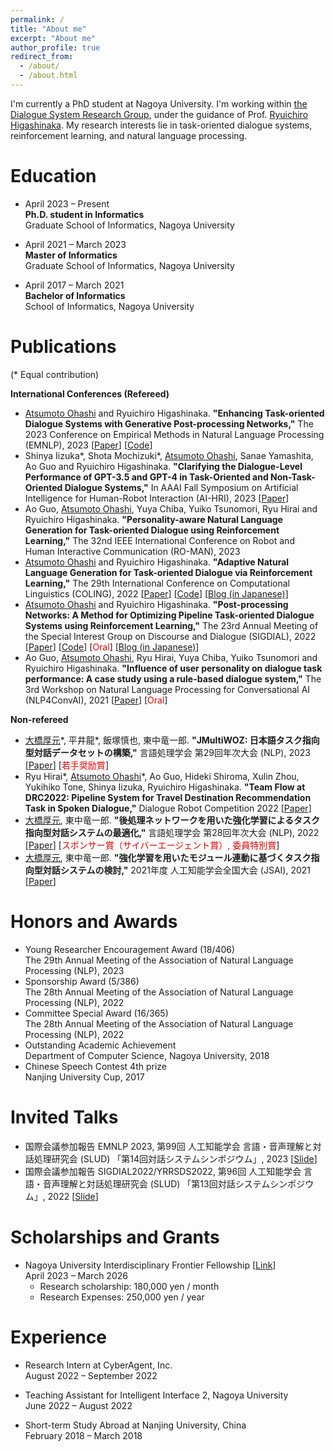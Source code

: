 ```yaml
---
permalink: /
title: "About me"
excerpt: "About me"
author_profile: true
redirect_from: 
  - /about/
  - /about.html
---
```


I'm currently a PhD student at Nagoya University. I'm working within [the Dialogue System Research Group](https://www.ds.is.i.nagoya-u.ac.jp/), under the guidance of Prof. [Ryuichiro Higashinaka](https://scholar.google.com/citations?user=ycBiJn8AAAAJ). My research interests lie in task-oriented dialogue systems, reinforcement learning, and natural language processing.

Education
======
- April 2023 – Present<br>
  **Ph.D. student in Informatics**<br>
  Graduate School of Informatics, Nagoya University

- April 2021 – March 2023<br>
  **Master of Informatics**<br>
  Graduate School of Informatics, Nagoya University

- April 2017 – March 2021<br>
  **Bachelor of Informatics**<br>
  School of Informatics, Nagoya University

Publications
======
(\* Equal contribution)

**International Conferences (Refereed)**
- <u>Atsumoto Ohashi</u> and Ryuichiro Higashinaka. **"Enhancing Task-oriented Dialogue Systems with Generative Post-processing Networks,"** The 2023 Conference on Empirical Methods in Natural Language Processing (EMNLP), 2023 [[Paper](https://openreview.net/forum?id=kspXkK9PtA)] [[Code](https://github.com/nu-dialogue/GenPPN)]
- Shinya Iizuka\*, Shota Mochizuki\*, <u>Atsumoto Ohashi</u>, Sanae Yamashita, Ao Guo and Ryuichiro Higashinaka. **"Clarifying the Dialogue-Level Performance of GPT-3.5 and GPT-4 in Task-Oriented and Non-Task-Oriented Dialogue Systems,"** In AAAI Fall Symposium on Artificial Intelligence for Human-Robot Interaction (AI-HRI), 2023 [[Paper](https://ai-hri.github.io/2023/papers/FSS-23_paper_632_cr.pdf)]
- Ao Guo, <u>Atsumoto Ohashi</u>, Yuya Chiba, Yuiko Tsunomori, Ryu Hirai and Ryuichiro Higashinaka. **"Personality-aware Natural Language Generation for Task-oriented Dialogue using Reinforcement Learning,"** The 32nd IEEE International Conference on Robot and Human Interactive Communication (RO-MAN), 2023
- <u>Atsumoto Ohashi</u> and Ryuichiro Higashinaka. **"Adaptive Natural Language Generation for Task-oriented Dialogue via Reinforcement Learning,"** The 29th International Conference on Computational Linguistics (COLING), 2022 [[Paper](https://arxiv.org/abs/2209.07873)] [[Code](https://github.com/nu-dialogue/antor)] [[Blog (in Japanese)](https://www.ds.is.i.nagoya-u.ac.jp/2022/10/28/coling2022で発表を行いました/)]
- <u>Atsumoto Ohashi</u> and Ryuichiro Higashinaka. **"Post-processing Networks: A Method for Optimizing Pipeline Task-oriented Dialogue Systems using Reinforcement Learning,"** The 23rd Annual Meeting of the Special Interest Group on Discourse and Dialogue (SIGDIAL), 2022 [[Paper](https://arxiv.org/abs/2207.12185)] [[Code](https://github.com/nu-dialogue/post-processing-networks)] [<font color="#dd0000">Oral</font>] [[Blog (in Japanese)](https://www.ds.is.i.nagoya-u.ac.jp/2022/10/05/yrrsds2022とsigdial2022で発表を行いました/)]
- Ao Guo, <u>Atsumoto Ohashi</u>, Ryu Hirai, Yuya Chiba, Yuiko Tsunomori and Ryuichiro Higashinaka. **"Influence of user personality on dialogue task performance: A case study using a rule-based dialogue system,"** The 3rd Workshop on Natural Language Processing for Conversational AI (NLP4ConvAI), 2021 [[Paper](https://aclanthology.org/2021.nlp4convai-1.25/)] [<font color="#dd0000">Oral</font>]

**Non-refereed**
- <u>大橋厚元</u>\*, 平井龍\*, 飯塚慎也, 東中竜一郎. **"JMultiWOZ: 日本語タスク指向型対話データセットの構築,"** 言語処理学会 第29回年次大会 (NLP), 2023 [[Paper](https://www.anlp.jp/proceedings/annual_meeting/2023/pdf_dir/Q12-1.pdf)] [<font color="#dd0000">若手奨励賞</font>]
- Ryu Hirai\*, <u>Atsumoto Ohashi</u>\*, Ao Guo, Hideki Shiroma, Xulin Zhou, Yukihiko Tone, Shinya Iizuka, Ryuichiro Higashinaka. **"Team Flow at DRC2022: Pipeline System for Travel Destination Recommendation Task in Spoken Dialogue,"** Dialogue Robot Competition 2022 [[Paper](https://arxiv.org/abs/2210.09518)]
- <u>大橋厚元</u>, 東中竜一郎. **"後処理ネットワークを用いた強化学習によるタスク指向型対話システムの最適化,"** 言語処理学会 第28回年次大会 (NLP), 2022 [[Paper](https://www.anlp.jp/proceedings/annual_meeting/2022/pdf_dir/B3-2.pdf)] [<font color="#dd0000">スポンサー賞（サイバーエージェント賞）, 委員特別賞</font>]
- <u>大橋厚元</u>, 東中竜一郎. **"強化学習を用いたモジュール連動に基づくタスク指向型対話システムの検討,"** 2021年度 人工知能学会全国大会 (JSAI), 2021 [[Paper](https://www.jstage.jst.go.jp/article/pjsai/JSAI2021/0/JSAI2021_4E1OS11a02/_pdf)]

Honors and Awards
======
- Young Researcher Encouragement Award (18/406)<br>The 29th Annual Meeting of the Association of Natural Language Processing (NLP), 2023
- Sponsorship Award (5/386)<br>The 28th Annual Meeting of the Association of Natural Language Processing (NLP), 2022
- Committee Special Award (16/365)<br>The 28th Annual Meeting of the Association of Natural Language Processing (NLP), 2022
- Outstanding Academic Achievement<br>Department of Computer Science, Nagoya University, 2018
- Chinese Speech Contest 4th prize<br>Nanjing University Cup, 2017

Invited Talks
======
- 国際会議参加報告 EMNLP 2023, 第99回 人工知能学会 言語・音声理解と対話処理研究会 (SLUD) 「第14回対話システムシンポジウム」, 2023 [[Slide](https://speakerdeck.com/atsumoto/di-14hui-dui-hua-sisutemusinpoziumu-emnlp-2023-can-jia-bao-gao)]
- 国際会議参加報告 SIGDIAL2022/YRRSDS2022, 第96回 人工知能学会 言語・音声理解と対話処理研究会 (SLUD) 「第13回対話システムシンポジウム」, 2022 [[Slide](https://jsai-slud.github.io/sig-slud/material/96th/Conference-Report-SIGDIAL-2022.pdf)]

Scholarships and Grants
======
- Nagoya University Interdisciplinary Frontier Fellowship [[Link](https://dec.nagoya-u.ac.jp/fellowship_information)]<br>
  April 2023 – March 2026<br>
  - Research scholarship: 180,000 yen / month
  - Research Expenses: 250,000 yen / year

Experience
======
- Research Intern at CyberAgent, Inc.<br>
  August 2022 – September 2022

- Teaching Assistant for Intelligent Interface 2, Nagoya University<br>
  June 2022 – August 2022
  
- Short-term Study Abroad at Nanjing University, China<br>
  February 2018 – March 2018